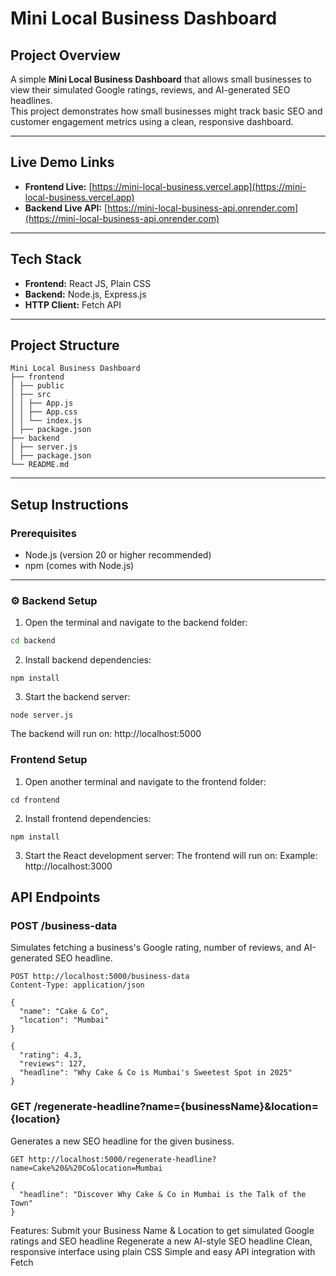 # Mini Local Business Dashboard

## Project Overview

A simple **Mini Local Business Dashboard** that allows small businesses to view their simulated Google ratings, reviews, and AI-generated SEO headlines.  
This project demonstrates how small businesses might track basic SEO and customer engagement metrics using a clean, responsive dashboard.

---

## Live Demo Links

- **Frontend Live:** [https://mini-local-business.vercel.app](https://mini-local-business.vercel.app)
- **Backend Live API:** [https://mini-local-business-api.onrender.com](https://mini-local-business-api.onrender.com)

---

## Tech Stack

- **Frontend:** React JS, Plain CSS
- **Backend:** Node.js, Express.js
- **HTTP Client:** Fetch API

---

## Project Structure

```
Mini Local Business Dashboard
├── frontend
│ ├── public
│ ├── src
│ │ ├── App.js
│ │ ├── App.css
│ │ └── index.js
│ ├── package.json
├── backend
│ ├── server.js
│ ├── package.json
└── README.md
```

---

## Setup Instructions

### Prerequisites

- Node.js (version 20 or higher recommended)
- npm (comes with Node.js)

---

### ⚙️ Backend Setup

1. Open the terminal and navigate to the backend folder:

```bash
cd backend
```
2. Install backend dependencies:
```
npm install
```
3. Start the backend server:
```
node server.js
```
The backend will run on:
http://localhost:5000

### Frontend Setup
1. Open another terminal and navigate to the frontend folder:
```
cd frontend
```
2. Install frontend dependencies:
```
npm install
```
3. Start the React development server:
The frontend will run on:
Example: http://localhost:3000

## API Endpoints
###  POST /business-data
Simulates fetching a business's Google rating, number of reviews, and AI-generated SEO headline.

``` Example Request:
POST http://localhost:5000/business-data
Content-Type: application/json

{
  "name": "Cake & Co",
  "location": "Mumbai"
}

```
``` Example Response:
{
  "rating": 4.3,
  "reviews": 127,
  "headline": "Why Cake & Co is Mumbai's Sweetest Spot in 2025"
}
```
### GET /regenerate-headline?name={businessName}&location={location}
Generates a new SEO headline for the given business.
```Example Request:
GET http://localhost:5000/regenerate-headline?name=Cake%20&%20Co&location=Mumbai
```
``` Example Response:
{
  "headline": "Discover Why Cake & Co in Mumbai is the Talk of the Town"
}
```
Features:
  Submit your Business Name & Location to get simulated Google ratings and SEO headline
  Regenerate a new AI-style SEO headline
  Clean, responsive interface using plain CSS
  Simple and easy API integration with Fetch

